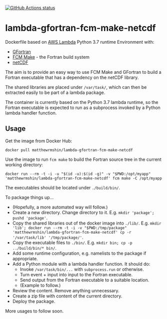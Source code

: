 <p>
  <a href="https://github.com/matthewrmshin/lambda-gfortran-fcm-make-netcdf/actions"><img alt="GitHub Actions status" src="https://github.com/matthewrmshin/lambda-gfortran-fcm-make-netcdf/workflows/Docker%20Image%20CI/badge.svg"></a>
</p>


# lambda-gfortran-fcm-make-netcdf

Dockerfile based on [AWS Lambda](https://hub.docker.com/r/lambci/lambda/)
Python 3.7 runtime Environment with:
* [GFortran](https://gcc.gnu.org/wiki/GFortran)
* [FCM Make](https://github.com/metomi/fcm/) - the Fortran build system
* [netCDF](https://www.unidata.ucar.edu/software/netcdf/)

The aim is to provide an easy way to use FCM Make and GFortran to build a
Fortran executable that has a dependency on the netCDF library.

The shared libraries are placed under `/var/task/`, which can then be extracted
easily to be part of a lambda package.

The container is currently based on the Python 3.7 lambda runtime, so the
Fortran executable is expected to run as a subprocess invoked by a Python
lambda handler function.

## Usage

Get the image from Docker Hub:

`docker pull matthewrmshin/lambda-gfortran-fcm-make-netcdf`

Use the image to run `fcm make` to build the Fortran source tree in the current
working directory:

`docker run --rm -t -i -u "$(id -u):$(id -g)" -v "$PWD:/opt/myapp" 'matthewrmshin/lambda-gfortran-fcm-make-netcdf' fcm make -C /opt/myapp`

The executables should be located under `./build/bin/`.

To package things up...
* (Hopefully, a more automated way will follow.)
* Create a new directory. Change directory to it.
  E.g. `mkdir 'package'; pushd 'package'`.
* Copy the shared libraries out of the docker image into `./lib/`.
  E.g. `mkdir 'lib'; docker run --rm -t -i -v "$PWD:/tmp/package" 'matthewrmshin/lambda-gfortran-fcm-make-netcdf' cp -r '/var/task/lib' '/tmp/package/'`.
* Copy the executable files to `./bin/`. E.g. `mkdir bin; cp -p ../build/bin/* bin/`.
* Add some runtime configuration, e.g. namelists to the package if appropriate.
* Add a Python module with a lambda handler function. It should do:
  * Invoke `/var/task/bin/...` with `subprocess.run` or otherwise.
  * Turn event + input into input to the Fortran executable.
  * Send output from the Fortran executable to a suitable location.
  * (Example to follow.)
* Review the content. Remove anything unnecessary.
* Create a zip file with content of the current directory.
* Deploy the package.

More usages to follow soon.
